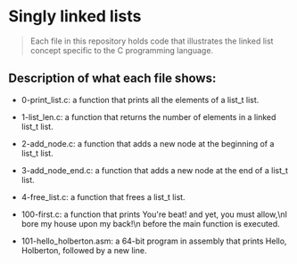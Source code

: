 # Singly linked lists
> Each file in this repository holds code that illustrates the linked list concept
> specific to the C programming language.

## Description of what each file shows:
* 0-print_list.c: a function that prints all the elements of a list_t list.

* 1-list_len.c: a function that returns the number of elements in a linked list_t list.

* 2-add_node.c: a function that adds a new node at the beginning of a list_t list.

* 3-add_node_end.c: a function that adds a new node at the end of a list_t list.

* 4-free_list.c: a function that frees a list_t list.

* 100-first.c: a function that prints You're beat! and yet, you must allow,\nI bore my house upon my back!\n before the main function is executed.

* 101-hello_holberton.asm: a 64-bit program in assembly that prints Hello, Holberton, followed by a new line.
